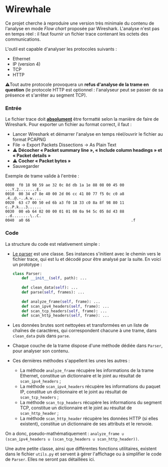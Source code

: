 # Wirewhale



Ce projet cherche à reproduire une version très minimale du contenu de l'analyse en mode *Flow chart* proposée par Wireshark. L'analyse n'est pas en temps réel : il faut fournir un fichier trace contenant les octets des communications.

L'outil est capable d'analyser les protocoles suivants :

* Ethernet
* IP (version 4)
* TCP
* HTTP

⚠️Tout autre protocole provoquera un **refus d'analyse de la trame en question** (le protocole HTTP est optionnel : l'analyseur peut se passer de sa présence et s'arrêter au segment TCP).

### Entrée

Le fichier trace doit <u>**absolument**</u> être formatté selon la manière de faire de Wireshark. Pour exporter un fichier au format correct, il faut :

* Lancer Wireshark et démarrer l'analyse en temps réel/ouvrir le fichier au format PCAPNG
* File → Export Packets Dissections → As Plain Text
* ⚠️ **Décocher « Packet summary line », « Include column headings » et « Packet details »**
* ⚠️ **Cocher « Packet bytes »**
* Sauvegarder

Exemple de trame valide à l'entrée : 

```
0000  f0 18 98 59 ae 32 0c 8d db 1a 1e 88 08 00 45 00   ...Y.2........E.
0010  00 34 e7 8e 40 00 2d 06 cc 41 80 77 f5 0c c0 a8   .4..@.-..A.w....
0020  63 c7 00 50 ed 6b a3 f0 18 33 c0 8a 8f 98 80 11   c..P.k...3......
0030  00 eb 64 02 00 00 01 01 08 0a 94 5c 05 8d 43 88   ..d........\..C.
0040  a0 66                                             .f
```

### Code

La structure du code est relativement simple :

* <u>Le parser</u> est une classe. Ses instances s'initient avec le chemin vers le fichier trace, qui est lu et décodé pour être analysé par la suite. En voici un prototype :

  ```py
  class Parser:
      def __init__(self, path): ...
      
      def clean_data(self): ...
      def parse(self, frames): ...
      
      def analyze_frame(self, frame): ...
      def scan_ipv4_headers(self, frame): ...
      def scan_tcp_headers(self, frame): ...
      def scan_http_headers(self, frame): ...
  ```

  

* Les données brutes sont nettoyées et transformées en un liste de chaînes de caractères, qui correspondent chacune à une trame, dans `clean_data` puis dans `parse`.

* Chaque couche de la trame dispose d'une méthode dédiée dans `Parser`, pour analyser son contenu.

* Ces dernières méthodes s'appellent les unes les autres :

  * La méthode `analyze_frame` récupère les informations de la trame Ethernet, constitue un dictionnaire et le joint au résultat de `scan_ipv4_headers` ;
  * La méthode `scan_ipv4_headers` récupère les informations du paquet IP, constitue un dictionnaire et le joint au résultat de `scan_tcp_headers` ;
  * La méthode `scan_tcp_headers` récupère les informations du segment TCP, constitue un dictionnaire et le joint au résultat de `scan_http_header` ;
  * La méthode `scan_http_header` récupère les données HTTP (si elles existent), constitue un dictionnaire de ses attributs et le renvoie.

On a donc, pseudo-mathématiquement : `analyze_frame ∪ (scan_ipv4_headers ∪ (scan_tcp_headers ∪ scan_http_header))`.

Une autre petite classe, ainsi que différentes fonctions utilitaires, existent dans le fichier `utils.py` et servent à gérer l'affichage ou à simplifier le code de `Parser`. Elles ne seront pas détaillées ici.
